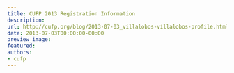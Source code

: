 ```yaml
---
title: CUFP 2013 Registration Information
description:
url: http://cufp.org/blog/2013-07-03_villalobos-villalobos-profile.html
date: 2013-07-03T00:00:00-00:00
preview_image:
featured:
authors:
- cufp
---
```



